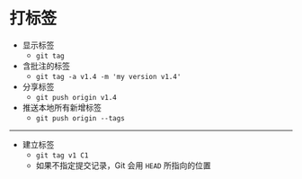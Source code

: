 # 打标签

- 显示标签
  - `git tag`
- 含批注的标签
  - `git tag -a v1.4 -m 'my version v1.4'`
- 分享标签
  - `git push origin v1.4`
- 推送本地所有新增标签
  - `git push origin --tags`

---

- 建立标签
  - `git tag v1 C1`
  - 如果不指定提交记录，Git 会用 `HEAD` 所指向的位置
